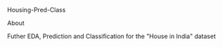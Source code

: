 Housing-Pred-Class

About

Futher EDA, Prediction and Classification for the "House in India" dataset
